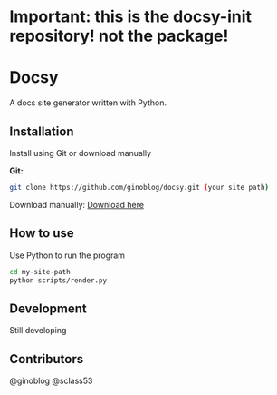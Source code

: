 # Important: this is the docsy-init repository! not the package!

# Docsy

A docs site generator written with Python.

## Installation

Install using Git or download manually

**Git:**
```bash
git clone https://github.com/ginoblog/docsy.git (your site path)
```

Download manually:
[Download here](https://docsy.inet2.org/download/ "Downloads")

## How to use

Use Python to run the program
```bash
cd my-site-path
python scripts/render.py
```

## Development

Still developing

## Contributors

@ginoblog
@sclass53
